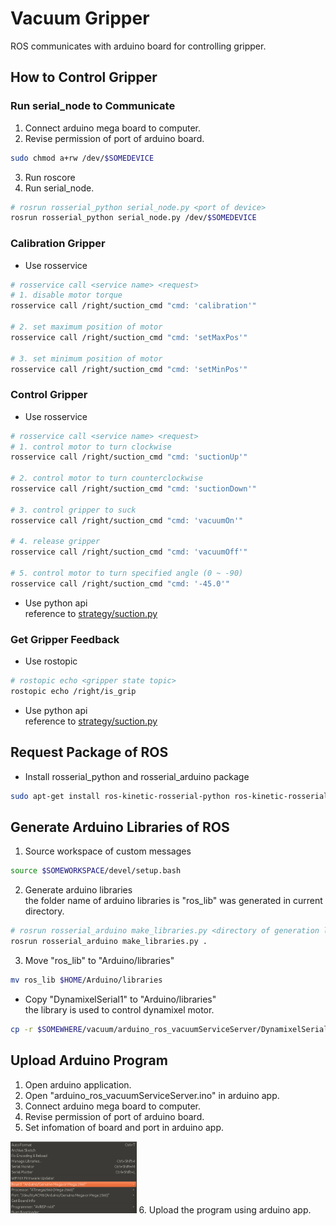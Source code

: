 # Vacuum Gripper
ROS communicates with arduino board for controlling gripper.


## How to Control Gripper
### Run serial_node to Communicate
1. Connect arduino mega board to computer.
2. Revise permission of port of arduino board.
```bash
sudo chmod a+rw /dev/$SOMEDEVICE
```
3. Run roscore
4. Run serial_node.
```bash
# rosrun rosserial_python serial_node.py <port of device>
rosrun rosserial_python serial_node.py /dev/$SOMEDEVICE
```

### Calibration Gripper
* Use rosservice
```bash
# rosservice call <service name> <request>
# 1. disable motor torque
rosservice call /right/suction_cmd "cmd: 'calibration'"

# 2. set maximum position of motor
rosservice call /right/suction_cmd "cmd: 'setMaxPos'"

# 3. set minimum position of motor
rosservice call /right/suction_cmd "cmd: 'setMinPos'"
```

### Control Gripper
* Use rosservice
```bash
# rosservice call <service name> <request>
# 1. control motor to turn clockwise
rosservice call /right/suction_cmd "cmd: 'suctionUp'"

# 2. control motor to turn counterclockwise
rosservice call /right/suction_cmd "cmd: 'suctionDown'"

# 3. control gripper to suck
rosservice call /right/suction_cmd "cmd: 'vacuumOn'"

# 4. release gripper
rosservice call /right/suction_cmd "cmd: 'vacuumOff'"

# 5. control motor to turn specified angle (0 ~ -90)
rosservice call /right/suction_cmd "cmd: '-45.0'"
```
* Use python api <br>
  reference to [strategy/suction.py](../strategy/scripts/suction.py)

### Get Gripper Feedback
* Use rostopic
```bash
# rostopic echo <gripper state topic>
rostopic echo /right/is_grip
```
* Use python api <br>
  reference to [strategy/suction.py](../strategy/scripts/suction.py)


## Request Package of ROS
* Install rosserial_python and rosserial_arduino package
```bash
sudo apt-get install ros-kinetic-rosserial-python ros-kinetic-rosserial-arduino
```


## Generate Arduino Libraries of ROS
1. Source workspace of custom messages
```bash
source $SOMEWORKSPACE/devel/setup.bash
```
2. Generate arduino libraries <br>
   the folder name of arduino libraries is "ros_lib" was generated in current directory.
```bash
# rosrun rosserial_arduino make_libraries.py <directory of generation libraries>
rosrun rosserial_arduino make_libraries.py .
```
3. Move "ros_lib" to "Arduino/libraries"
```bash
mv ros_lib $HOME/Arduino/libraries
```
* Copy "DynamixelSerial1" to "Arduino/libraries" <br>
  the library is used to control dynamixel motor.
```bash
cp -r $SOMEWHERE/vacuum/arduino_ros_vacuumServiceServer/DynamixelSerial1 $HOME/Arduino/libraries
```


## Upload Arduino Program
1. Open arduino application.
2. Open "arduino_ros_vacuumServiceServer.ino" in arduino app.
3. Connect arduino mega board to computer.
4. Revise permission of port of arduino board.
5. Set infomation of board and port in arduino app. <br>
<img src="./pictures/arduino_toolmenu.png" width="40%" height="40%">
6. Upload the program using arduino app.
